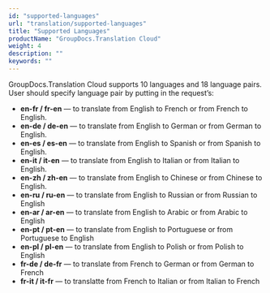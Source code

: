 ```yaml
---
id: "supported-languages"
url: "translation/supported-languages"
title: "Supported Languages"
productName: "GroupDocs.Translation Cloud"
weight: 4
description: ""
keywords: ""
---
```


GroupDocs.Translation Cloud supports 10 languages and 18 language pairs. User should specify language pair by putting in the request’s:

* **en-fr / fr-en** — to translate from English to French or from French to English.
* **en-de / de-en** — to translate from English to German or from German to English.
* **en-es / es-en** — to translate from English to Spanish or from Spanish to English.
* **en-it / it-en** — to translate from English to Italian or from Italian to English.
* **en-zh / zh-en** — to translate from English to Chinese or from Chinese to English. 
* **en-ru / ru-en** — to translate from English to Russian or from Russian to English
* **en-ar / ar-en** — to translate from English to Arabic or from Arabic to English 
* **en-pt / pt-en** — to translate from English to Portuguese or from Portuguese to English
* **en-pl / pl-en** — to translate from English to Polish or from Polish to English
* **fr-de / de-fr** — to translate from French to German or from German to French
* **fr-it / it-fr** — to translatte from French to Italian or from Italian to French